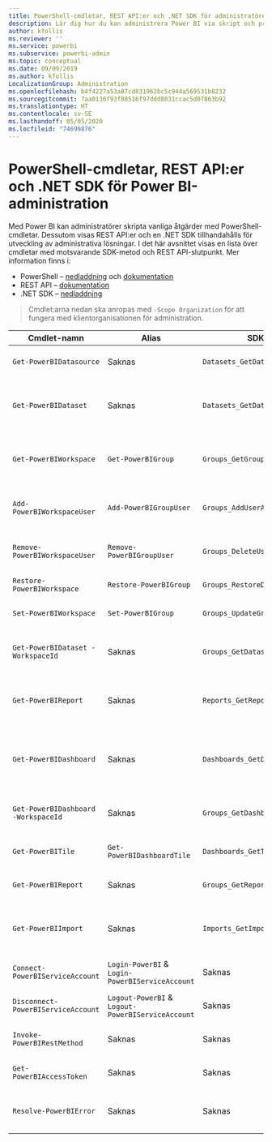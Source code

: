 ```yaml
---
title: PowerShell-cmdletar, REST API:er och .NET SDK för administratörer
description: Lär dig hur du kan administrera Power BI via skript och programmerings-API:er.
author: kfollis
ms.reviewer: ''
ms.service: powerbi
ms.subservice: powerbi-admin
ms.topic: conceptual
ms.date: 09/09/2019
ms.author: kfollis
LocalizationGroup: Administration
ms.openlocfilehash: b4f4227a53a87cd831962bc5c944a569531b8232
ms.sourcegitcommit: 7aa0136f93f88516f97ddd8031ccac5d07863b92
ms.translationtype: HT
ms.contentlocale: sv-SE
ms.lasthandoff: 05/05/2020
ms.locfileid: "74699876"
---
```

# <a name="powershell-cmdlets-rest-apis-and-net-sdk-for-power-bi-administration"></a>PowerShell-cmdletar, REST API:er och .NET SDK för Power BI-administration
Med Power BI kan administratörer skripta vanliga åtgärder med PowerShell-cmdletar. Dessutom visas REST API:er och en .NET SDK tillhandahålls för utveckling av administrativa lösningar. I det här avsnittet visas en lista över cmdletar med motsvarande SDK-metod och REST API-slutpunkt. Mer information finns i:

- PowerShell – [nedladdning](https://www.powershellgallery.com/packages/MicrosoftPowerBIMgmt/) och [dokumentation](https://docs.microsoft.com/powershell/power-bi/overview?view=powerbi-ps)
- REST API – [dokumentation](https://docs.microsoft.com/rest/api/power-bi/admin)
- .NET SDK – [nedladdning](https://www.nuget.org/packages/Microsoft.PowerBI.Api/)

> Cmdlet:arna nedan ska anropas med `-Scope Organization` för att fungera med klientorganisationen för administration.

| **Cmdlet-namn** | **Alias** | **SDK-metod** | **REST API-slutpunkt** | **Description** |
| --- | --- | --- | --- | --- |
| `Get-PowerBIDatasource` | Saknas | `Datasets_GetDataSourcesAsAdmin` | /v1.0/myorg/admin/datasets/{datasetkey}/datasources | Hämtar datakällor för den angivna datauppsättningen. |
| `Get-PowerBIDataset` | Saknas | `Datasets_GetDatasetsAsAdmin` | /v1.0/myorg/admin/datasets | Hämtar en fullständig lista över datauppsättningar i en Power BI-klientorganisation. |
| `Get-PowerBIWorkspace` | `Get-PowerBIGroup` | `Groups_GetGroupsAsAdmin` | /v1.0/myorg/admin/groups | Hämtar en fullständig lista över arbetsytor i Power BI-klientorganisationen. |
| `Add-PowerBIWorkspaceUser` | `Add-PowerBIGroupUser` | `Groups_AddUserAsAdmin` | /v1.0/myorg/admin/groups/{groupId}/users | Lägger till en användare som medlem till en viss arbetsyta. |
| `Remove-PowerBIWorkspaceUser` | `Remove-PowerBIGroupUser` | `Groups_DeleteUserAsAdmin` | /v1.0/myorg/admin/groups/{groupId}/users/{user} | Tar bort en användare från medlemslistan för en viss arbetsyta. |
| `Restore-PowerBIWorkspace` |`Restore-PowerBIGroup` | `Groups_RestoreDeletedGroupAsAdmin` | /v1.0/myorg/admin/groups/{groupId}/restore | Återställer en borttagen arbetsyta. |
| `Set-PowerBIWorkspace` |`Set-PowerBIGroup` | `Groups_UpdateGroupAsAdmin` | /v1.0/myorg/admin/groups/{groupId} | Uppdaterar egenskaperna för en angiven arbetsyta. |
| `Get-PowerBIDataset -WorkspaceId` | Saknas | `Groups_GetDatasetsAsAdmin` | /v1.0/myorg/admin/groups/{group\_id}/datasets | Hämtar datauppsättningar inom en angiven arbetsyta. |
| `Get-PowerBIReport` | Saknas | `Reports_GetReportsAsAdmin` | /v1.0/myorg/admin/reports | Hämtar en fullständig lista över rapporter i Power BI-klientorganisationen. |
| `Get-PowerBIDashboard` | Saknas | `Dashboards_GetDashboardsAsAdmin` | /v1.0/myorg/admin/dashboards | Hämtar den fullständiga listan över instrumentpaneler i en Power BI-klientorganisation. |
| `Get-PowerBIDashboard -WorkspaceId` | Saknas | `Groups_GetDashboardsAsAdmin` | /v1.0/myorg/admin/groups/{group\_id}/dashboards | Hämtar instrumentpanelerna inom en angiven arbetsyta. |
| `Get-PowerBITile` | `Get-PowerBIDashboardTile` | `Dashboards_GetTilesAsAdmin` | /v1.0/myorg/admin/dashboards/{dashboard\_id}/tiles | Hämtar panelerna för en angiven instrumentpanel. |
| `Get-PowerBIReport` | Saknas | `Groups_GetReportsAsAdmin` | /v1.0/myorg/admin/groups/{group\_id}/reports | Hämtar rapporterna inom en angiven arbetsyta. |
| `Get-PowerBIImport` | Saknas | `Imports_GetImportsAsAdmin` | /v1.0/myorg/admin/imports | Hämtar den fullständiga listan över importer i Power BI-klientorganisationen. |
| `Connect-PowerBIServiceAccount` | `Login-PowerBI` &  `Login-PowerBIServiceAccount` | Saknas | Saknas | Logga in på Power BI och starta en session. |
| `Disconnect-PowerBIServiceAccount` | `Logout-PowerBI` & `Logout-PowerBIServiceAccount` | Saknas | Saknas | Logga ut från Power BI och stänga den aktuella sessionen. |
| `Invoke-PowerBIRestMethod`| Saknas | Saknas | Saknas | Skicka godtyckliga REST API-anrop till Power BI. |
| `Get-PowerBIAccessToken`| Saknas | Saknas | Saknas | Hämta åtkomsttoken för Power BI i en session. |
| `Resolve-PowerBIError`| Saknas | Saknas | Saknas | Få detaljerad felinformation om misslyckade cmdlet-anrop. |
